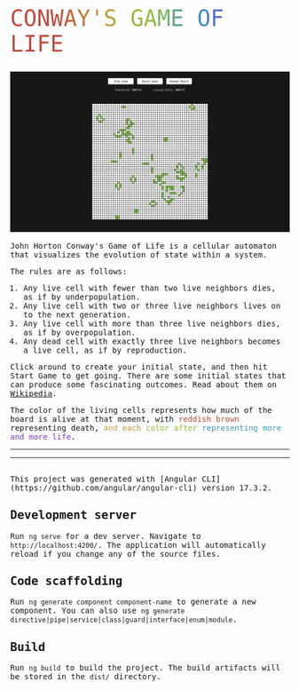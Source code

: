 <style>
    :root{
    --red: hsl(5, 50%, 50%);
    --yellow: hsl(45, 50%, 50%);
    --green: hsl(80, 50%, 50%);
    --blue: hsl(200, 50%, 50%);
    --violet: hsl(270, 50%, 50%);
    }
    h1{
        font-size: 40px;
        display: flex;
        justify-content: center;
        align-items: center;
        font-weight: lighter;
        font-family: monospace;
        text-transform: uppercase;
    }
    div{
        font-family: monospace;
    }
.red{ color: var(--red) !important;}
.yellow{ color: var(--yellow) !important;}
.green{ color: var(--green) !important;}
.blue{ color: var(--blue) !important;}
.violet{ color: var(--violet) !important;}
.gradient{
    background: linear-gradient(to right, var(--red), var(--red), var(--yellow), var(--green), var(--blue), var(--violet), var(--violet));
    -webkit-background-clip: text;
    -webkit-text-fill-color: transparent;
    background-clip: text;
    color: transparent;

}
</style>

# <h1 class="gradient">Conway's Game of Life</h1>

![alt text](README-assets/image.png)

<div>John Horton Conway's Game of Life is a cellular automaton that visualizes the evolution of state within a system.

The rules are as follows:

1. Any live cell with fewer than two live neighbors dies, as if by underpopulation.
1. Any live cell with two or three live neighbors lives on to the next generation.
1. Any live cell with more than three live neighbors dies, as if by overpopulation.
1. Any dead cell with exactly three live neighbors becomes a live cell, as if by reproduction.

Click around to create your initial state, and then hit Start Game to get going. There are some initial states that can produce some fascinating outcomes. Read about them on [Wikipedia](https://en.wikipedia.org/wiki/Conway%27s_Game_of_Life).

The color of the living cells represents how much of the board is alive at that moment, with <span class="red">reddish brown</span> representing death, <span class="yellow">and each</span> <span class="green">color after</span> <span class="blue">representing more</span> <span class="violet">and more life</span>.

---

---

<br>
This project was generated with [Angular CLI](https://github.com/angular/angular-cli) version 17.3.2.

## Development server

Run `ng serve` for a dev server. Navigate to `http://localhost:4200/`. The application will automatically reload if you change any of the source files.

## Code scaffolding

Run `ng generate component component-name` to generate a new component. You can also use `ng generate directive|pipe|service|class|guard|interface|enum|module`.

## Build

Run `ng build` to build the project. The build artifacts will be stored in the `dist/` directory.
